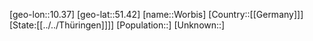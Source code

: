 ﻿---
location: [51.42,10.37]
type: City
tags:
- geo/City


SpocWebEntityId: 35700
isDeleted: false
confidential: public

---
[geo-lon::10.37]
[geo-lat::51.42]
[name::Worbis]
[Country::[[Germany]]]
[State:[[../../Thüringen]]]]
[Population::]
[Unknown::]

